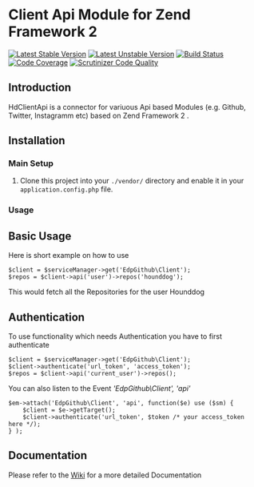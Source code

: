 Client Api Module for Zend Framework 2
===

[![Latest Stable Version](https://poser.pugx.org/hounddog/hd-api-client/v/stable.png)](https://packagist.org/packages/hounddog/hd-api-client)
[![Latest Unstable Version](https://poser.pugx.org/hounddog/hd-api-client/v/unstable.png)](https://packagist.org/packages/hounddog/hd-api-client)
[![Build Status](https://travis-ci.org/Hounddog/hd-api-client.svg?branch=master)](https://travis-ci.org/hounddog/hd-api-client)
[![Code Coverage](https://scrutinizer-ci.com/g/Hounddog/hd-api-client/badges/coverage.png?s=0b25eec855c764443baf6e0fc1df3bd080eb0b01)](https://scrutinizer-ci.com/g/Hounddog/hd-api-client/)
[![Scrutinizer Code Quality](https://scrutinizer-ci.com/g/Hounddog/hd-api-client/badges/quality-score.png?s=3da296bf6e430c7d920b9cc1b24a1221635d2069)](https://scrutinizer-ci.com/g/Hounddog/hd-api-client/)

## Introduction

HdClientApi is a connector for variuous Api based Modules (e.g. Github, Twitter, Instagramm etc) based on Zend Framework 2 .

## Installation

### Main Setup

1. Clone this project into your `./vendor/` directory and enable it in your
   `application.config.php` file.

### Usage

## Basic Usage

Here is short example on how to use

    $client = $serviceManager->get('EdpGithub\Client');
    $repos = $client->api('user')->repos('hounddog');

This would fetch all the  Repositories for the user Hounddog

## Authentication

To use functionality which needs Authentication you have to first authenticate

    $client = $serviceManager->get('EdpGithub\Client');
    $client->authenticate('url_token', 'access_token');
    $repos = $client->api('current_user')->repos();

You can also listen to the Event <em>'EdpGithub\Client', 'api'</em>

    $em->attach('EdpGithub\Client', 'api', function($e) use ($sm) {
        $client = $e->getTarget();
        $client->authenticate('url_token', $token /* your access_token here */);
    } );

## Documentation
Please refer to the [Wiki](https://github.com/EvanDotPro/EdpGithub/wiki) for a more detailed Documentation